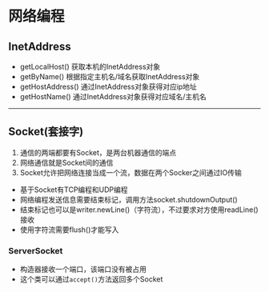 # 网络编程

## InetAddress

- getLocalHost()    获取本机的InetAddress对象
- getByName()    根据指定主机名/域名获取InetAddress对象
- getHostAddress()    通过InetAddress对象获得对应ip地址
- getHostName()    通过InetAddress对象获得对应域名/主机名

---

## Socket(套接字)

1. 通信的两端都要有Socket，是两台机器通信的端点
2. 网络通信就是Socket间的通信
3. Socket允许把网络连接当成一个流，数据在两个Socker之间通过IO传输



- 基于Socket有TCP编程和UDP编程
- 网络编程发送信息需要结束标记，调用方法socket.shutdownOutput()
- 结束标记也可以是writer.newLine()（字符流），不过要求对方使用readLine()接收
- 使用字符流需要flush()才能写入



### ServerSocket

- 构造器接收一个端口，该端口没有被占用
- 这个类可以通过`accept()`方法返回多个Socket

